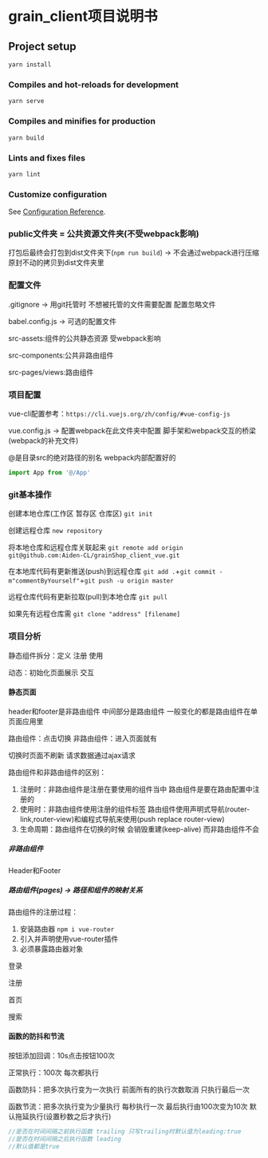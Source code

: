 # grain_client项目说明书

## Project setup
```
yarn install
```

### Compiles and hot-reloads for development
```
yarn serve
```

### Compiles and minifies for production
```
yarn build
```

### Lints and fixes files
```
yarn lint
```

### Customize configuration
See [Configuration Reference](https://cli.vuejs.org/config/).


### public文件夹 = 公共资源文件夹(不受webpack影响)

打包后最终会打包到dist文件夹下(`npm run build`) -> 不会通过webpack进行压缩 原封不动的拷贝到dist文件夹里

### 配置文件

.gitignore -> 用git托管时 不想被托管的文件需要配置 配置忽略文件

babel.config.js -> 可选的配置文件

src-assets:组件的公共静态资源 受webpack影响

src-components:公共非路由组件

src-pages/views:路由组件

### 项目配置

vue-cli配置参考：`https://cli.vuejs.org/zh/config/#vue-config-js`

vue.config.js -> 配置webpack在此文件夹中配置 脚手架和webpack交互的桥梁(webpack的补充文件)

@是目录src的绝对路径的别名 webpack内部配置好的
```js
import App from '@/App'
```
### git基本操作

创建本地仓库(工作区 暂存区 仓库区) `git init`

创建远程仓库 `new repository`

将本地仓库和远程仓库关联起来 `git remote add origin git@github.com:Aiden-CL/grainShop_client_vue.git`

在本地库代码有更新推送(push)到远程仓库 `git add .`+`git commit -m"commentByYourself"`+`git push -u origin master`

远程仓库代码有更新拉取(pull)到本地仓库 `git pull`

如果先有远程仓库需 `git clone "address" [filename]`

### 项目分析

静态组件拆分：定义 注册 使用

动态：初始化页面展示 交互

#### 静态页面

header和footer是非路由组件 中间部分是路由组件 一般变化的都是路由组件在单页面应用里

路由组件：点击切换 非路由组件：进入页面就有

切换时页面不刷新 请求数据通过ajax请求

路由组件和非路由组件的区别：
1. 注册时：非路由组件是注册在要使用的组件当中 路由组件是要在路由配置中注册的
2. 使用时：非路由组件使用注册的组件标签 路由组件使用声明式导航(router-link,router-view)和编程式导航来使用(push replace router-view)
3. 生命周期：路由组件在切换的时候 会销毁重建(keep-alive) 而非路由组件不会

##### 非路由组件

Header和Footer

##### 路由组件(pages) -> 路径和组件的映射关系

路由组件的注册过程：
1. 安装路由器 `npm i vue-router`
2. 引入并声明使用vue-router插件
3. 必须暴露路由器对象

登录

注册

首页

搜索

#### 函数的防抖和节流

按钮添加回调：10s点击按钮100次

正常执行：100次 每次都执行

函数防抖：把多次执行变为一次执行 前面所有的执行次数取消 只执行最后一次

函数节流：把多次执行变为少量执行 每秒执行一次 最后执行由100次变为10次 默认拖延执行(设置秒数之后才执行)
```js 
//是否在时间间隔之前执行函数 trailing 只写trailing时默认值为leading:true
//是否在时间间隔之后执行函数 leading
//默认值都是true
```



